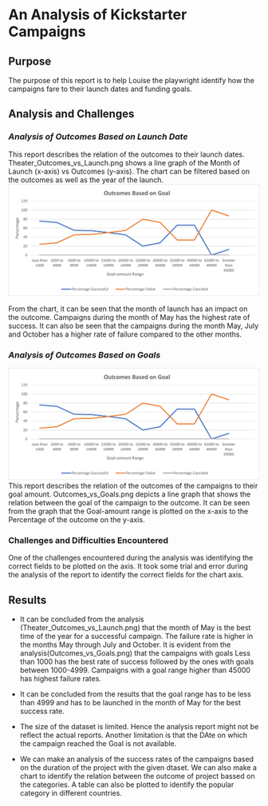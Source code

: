 # An Analysis of Kickstarter Campaigns
## Purpose
The purpose of this report is to help Louise the playwright identify how the campaigns fare to their launch dates and funding goals. 

## Analysis and Challenges

### *Analysis of Outcomes Based on Launch Date*
This report describes the relation of the outcomes to their launch dates. Theater_Outcomes_vs_Launch.png shows a line graph of the Month of Launch (x-axis) vs Outcomes (y-axis). The chart can be filtered based on the outcomes as well as the year of the launch. ![Theater_Outcomes_vs_Launch.png](https://github.com/chinzjay/Kickstarter_Analysis/blob/main/Outcomes_vs_Goals.png)

From the chart, it can be seen that the month of launch has an impact on the outcome. Campaigns during the month of May has the highest rate of success. It can also be seen that the campaigns during the month May, July and October has a higher rate of failure compared to the other months.

### *Analysis of Outcomes Based on Goals*
![Outcomes_vs_Goals.png](https://github.com/chinzjay/Kickstarter_Analysis/blob/main/Outcomes_vs_Goals.png)
This report describes the relation of the outcomes of the campaigns to their goal amount. Outcomes_vs_Goals.png depicts a line graph that shows the relation between the goal of the campaign to the outcome. It can be seen from the graph that the Goal-amount range is plotted on the x-axis to the Percentage of the outcome on the y-axis. 
### Challenges and Difficulties Encountered
One of the challenges encountered during the analysis was identifying the correct fields to be plotted on the axis. It took some trial and error during the analysis of the report to identify the correct fields for the chart axis.
## Results 
- It can be concluded from the analysis (Theater_Outcomes_vs_Launch.png) that the month of May is the best time of the year for a successful campaign. The failure rate is higher in the months May through July and October. It is evident from the analysis(Outcomes_vs_Goals.png) that the campaigns with goals Less than 1000 has the best rate of success followed by the ones with goals between 1000-4999. Campaigns with a goal range higher than 45000 has highest failure rates.

- It can be concluded from the results that the goal range has to be less than 4999 and has to be launched in the month of May for the best success rate.

- The size of the dataset is limited. Hence the analysis report might not be reflect the actual reports. Another limitation is that the DAte on which the campaign reached the Goal is not available. 

- We can make an analysis of the success rates of the campaigns based on the duration of the project with the given dtaset. We can also make a chart to identify the relation between the outcome of project bassed on the categories.  A table can also be plotted to identify the popular category in different countries.
